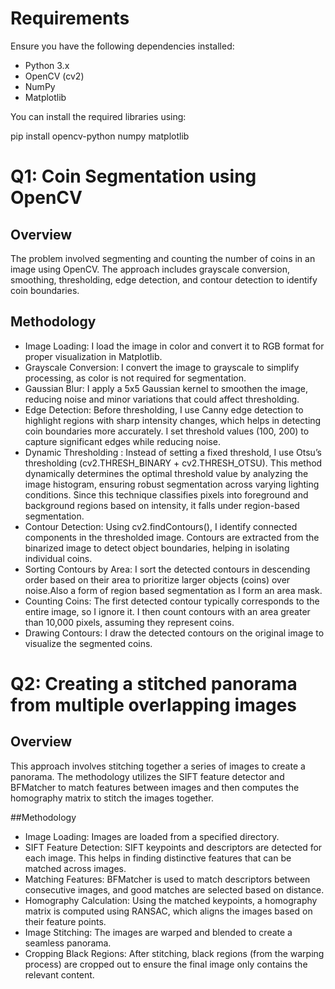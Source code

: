 

# Requirements
Ensure you have the following dependencies installed:
- Python 3.x
- OpenCV (cv2)
- NumPy
- Matplotlib

You can install the required libraries using:

pip install opencv-python numpy matplotlib


# Q1: Coin Segmentation using OpenCV
## Overview
The problem involved segmenting and counting the number of coins in an image using OpenCV. The approach includes grayscale conversion, smoothing, thresholding, edge detection, and contour detection to identify coin boundaries.

## Methodology
- Image Loading: I load the image in color and convert it to RGB format for proper visualization in Matplotlib.
- Grayscale Conversion: I convert the image to grayscale to simplify processing, as color is not required for segmentation.
- Gaussian Blur: I apply a 5x5 Gaussian kernel to smoothen the image, reducing noise and minor variations that could affect thresholding.
- Edge Detection: Before thresholding, I use Canny edge detection to highlight regions with sharp intensity changes, which helps in detecting coin boundaries more accurately. I set threshold values (100, 200) to capture significant edges while reducing noise.
- Dynamic Thresholding : Instead of setting a fixed threshold, I use Otsu’s thresholding (cv2.THRESH_BINARY + cv2.THRESH_OTSU). This method dynamically determines the optimal threshold value by analyzing the image histogram, ensuring robust segmentation across varying lighting conditions. Since this technique classifies pixels into foreground and background regions based on intensity, it falls under region-based segmentation.
- Contour Detection: Using cv2.findContours(), I identify connected components in the thresholded image. Contours are extracted from the binarized image to detect object boundaries, helping in isolating individual coins.
- Sorting Contours by Area: I sort the detected contours in descending order based on their area to prioritize larger objects (coins) over noise.Also a form of region based segmentation as I form an area mask.
- Counting Coins: The first detected contour typically corresponds to the entire image, so I ignore it. I then count contours with an area greater than 10,000 pixels, assuming they represent coins.
- Drawing Contours: I draw the detected contours on the original image to visualize the segmented coins.

# Q2: Creating a stitched panorama from multiple overlapping images

## Overview

This approach involves stitching together a series of images to create a panorama. The methodology utilizes the SIFT feature detector and BFMatcher to match features between images and then computes the homography matrix to stitch the images together.

##Methodology
- Image Loading: Images are loaded from a specified directory.
- SIFT Feature Detection: SIFT keypoints and descriptors are detected for each image. This helps in finding distinctive features that can be matched across images.
- Matching Features: BFMatcher is used to match descriptors between consecutive images, and good matches are selected based on distance.
- Homography Calculation: Using the matched keypoints, a homography matrix is computed using RANSAC, which aligns the images based on their feature points.
- Image Stitching: The images are warped and blended to create a seamless panorama.
- Cropping Black Regions: After stitching, black regions (from the warping process) are cropped out to ensure the final image only contains the relevant content.




